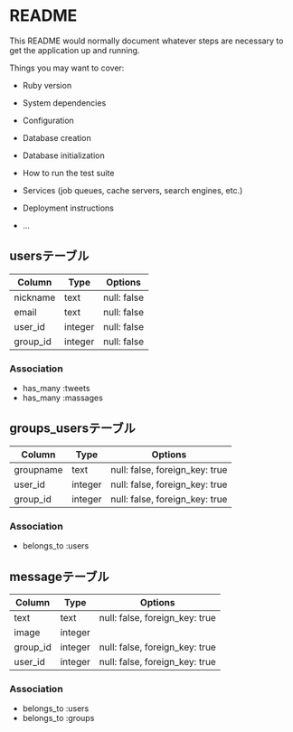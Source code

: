 # README

This README would normally document whatever steps are necessary to get the
application up and running.

Things you may want to cover:

* Ruby version

* System dependencies

* Configuration

* Database creation

* Database initialization

* How to run the test suite

* Services (job queues, cache servers, search engines, etc.)

* Deployment instructions

* ...

## usersテーブル

|Column   |Type   |Options    |
|---------|-------|-----------|
|nickname |text   |null: false|
|email    |text   |null: false|
|user_id  |integer|null: false|
|group_id |integer|null: false|

### Association
- has_many :tweets
- has_many :massages


## groups_usersテーブル

|Column   |Type   |Options                       |
|---------|-------|------------------------------|
|groupname|text   |null: false, foreign_key: true|
|user_id  |integer|null: false, foreign_key: true|
|group_id |integer|null: false, foreign_key: true|

### Association
- belongs_to :users


## messageテーブル

|Column   |Type   |Options                       |
|---------|-------|------------------------------|
|text     |text   |null: false, foreign_key: true|
|image    |integer|                              |
|group_id |integer|null: false, foreign_key: true|
|user_id  |integer|null: false, foreign_key: true|

### Association
- belongs_to :users
- belongs_to :groups
